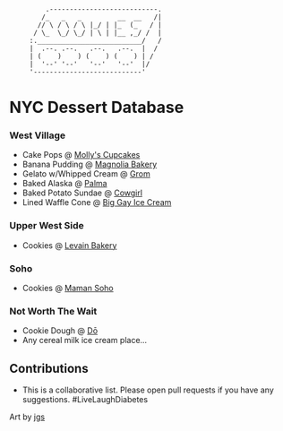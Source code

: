              .---------------------------.
            /_   _   _         __  __   /|
           // \ / \ / \ |_/ | |_  (_   / |
          / \_  \_/ \_/ | \ | |__ ,_/ /  |
         :.__________________________/   /
         |  .--. .--.   .--.   .--.  |  /
         | (    )    ) (    ) (    ) | /
         |  '--' '--'   '--'   '--'  |/
         '---------------------------' 

# NYC Dessert Database

### West Village
* Cake Pops @ [Molly's Cupcakes](https://www.yelp.com/biz/mollys-cupcakes-new-york)
* Banana Pudding @ [Magnolia Bakery](https://www.yelp.com/biz/magnolia-bakery-west-village-new-york)
* Gelato w/Whipped Cream @ [Grom](https://www.yelp.com/biz/grom-new-york-3?osq=Grom)
* Baked Alaska @ [Palma](https://www.yelp.com/biz/palma-new-york)
* Baked Potato Sundae @ [Cowgirl](https://www.yelp.com/biz/cowgirl-new-york)
* Lined Waffle Cone @ [Big Gay Ice Cream](https://www.yelp.com/biz/big-gay-ice-cream-shop-new-york-2)
### Upper West Side
* Cookies @ [Levain Bakery](https://www.yelp.com/biz/levain-bakery-new-york?osq=levain)
### Soho
* Cookies @ [Maman Soho](https://www.yelp.com/biz/maman-soho-new-york)
### Not Worth The Wait
* Cookie Dough @ [Dō](https://www.yelp.com/biz/d%C5%8D-cookie-dough-confections-new-york-2?osq=do)
* Any cereal milk ice cream place...

## Contributions
* This is a collaborative list. Please open pull requests if you have any suggestions. #LiveLaughDiabetes

Art by [jgs](https://www.chris.com/ascii/joan/www.geocities.com/SoHo/7373/please.html)

